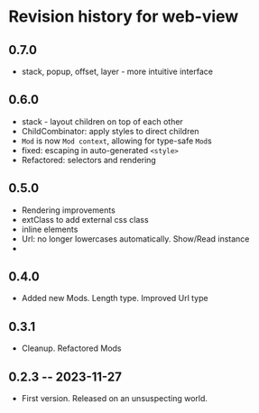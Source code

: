 # Revision history for web-view

## 0.7.0

* stack, popup, offset, layer - more intuitive interface

## 0.6.0

* stack - layout children on top of each other
* ChildCombinator: apply styles to direct children
* `Mod` is now `Mod context`, allowing for type-safe `Mod`s
* fixed: escaping in auto-generated `<style>`
* Refactored: selectors and rendering

## 0.5.0

* Rendering improvements
* extClass to add external css class
* inline elements
* Url: no longer lowercases automatically. Show/Read instance
* 

## 0.4.0

* Added new Mods. Length type. Improved Url type

## 0.3.1

* Cleanup. Refactored Mods

## 0.2.3 -- 2023-11-27

* First version. Released on an unsuspecting world.
